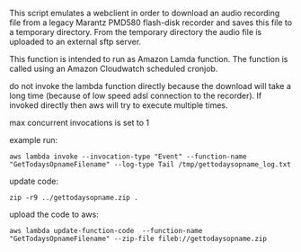 This script emulates a webclient in order to download an audio recording file from a legacy Marantz PMD580 flash-disk recorder and saves this file to a temporary directory. 
From the temporary directory the audio file is uploaded to an external sftp server.

This function is intended to run as Amazon Lamda function.
The function is called using an Amazon Cloudwatch scheduled cronjob.

do not invoke the lambda function directly because the download will take a long time (because of low speed adsl connection to the recorder). If invoked directly then aws will try to execute multiple times.

max concurrent invocations is set to 1

example run:
```
aws lambda invoke --invocation-type "Event" --function-name "GetTodaysOpnameFilename" --log-type Tail /tmp/gettodaysopname_log.txt
```



update code:
```
zip -r9 ../gettodaysopname.zip .
```

upload the code to aws:
```
aws lambda update-function-code  --function-name "GetTodaysOpnameFilename" --zip-file fileb://gettodaysopname.zip
```



